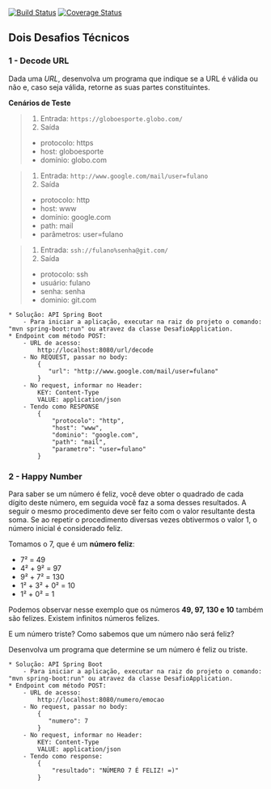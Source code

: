 [![Build Status](https://travis-ci.com/jccorreacouto/desafioGLB.svg?branch=master)](https://travis-ci.com/jccorreacouto/desafioGLB)
[![Coverage Status](https://coveralls.io/repos/github/jccorreacouto/desafioGLB/badge.svg?branch=develop)](https://coveralls.io/github/jccorreacouto/desafioGLB?branch=develop)

## Dois Desafios Técnicos

### 1 - Decode URL

Dada uma *URL*, desenvolva um programa que indique se a URL é válida ou não e, caso seja válida, retorne as suas partes constituintes.

**Cenários de Teste**

> 1. Entrada: `https://globoesporte.globo.com/`
> 2. Saída
>   -  protocolo: https
>   -  host: globoesporte
>   - domínio: globo.com

> 1. Entrada: `http://www.google.com/mail/user=fulano`
> 2. Saída
>   - protocolo: http 
>   - host: www 
>   - domínio: google.com 
>   - path: mail 
>   - parâmetros: user=fulano

> 1. Entrada: `ssh://fulano%senha@git.com/`
> 2. Saída 
>   - protocolo: ssh 
>   - usuário: fulano 
>   - senha: senha 
>   - dominio: git.com

````
* Solução: API Spring Boot
    - Para iniciar a aplicação, executar na raiz do projeto o comando: "mvn spring-boot:run" ou atravez da classe DesafioApplication.
* Endpoint com método POST:
    - URL de acesso:
        http://localhost:8080/url/decode
    - No REQUEST, passar no body:
        {
           "url": "http://www.google.com/mail/user=fulano"
        }
    - No request, informar no Header: 
        KEY: Content-Type
        VALUE: application/json
    - Tendo como RESPONSE
        {
            "protocolo": "http",
            "host": "www",
            "dominio": "google.com",
            "path": "mail",
            "parametro": "user=fulano"
        }
````

### 2 - Happy Number

Para saber se um número é feliz, você deve obter o quadrado de cada dígito deste número, em seguida você faz a soma desses resultados. A seguir o mesmo procedimento deve ser feito com o valor resultante desta soma. Se ao repetir o procedimento diversas vezes obtivermos o valor 1, o número inicial é considerado feliz.

Tomamos o 7, que é um **número feliz**:

- 7² = 49
- 4² + 9² = 97
- 9² + 7² = 130
- 1² + 3² + 0² = 10
- 1² + 0² = 1

Podemos observar nesse exemplo que os números **49, 97, 130 e 10** também são felizes. Existem infinitos números felizes.

E um número triste? Como sabemos que um número não será feliz?

Desenvolva um programa que determine se um número é feliz ou triste.

````
* Solução: API Spring Boot
    - Para iniciar a aplicação, executar na raiz do projeto o comando: "mvn spring-boot:run" ou atravez da classe DesafioApplication.
* Endpoint com método POST:
    - URL de acesso:
        http://localhost:8080/numero/emocao
    - No request, passar no body:
        {
           "numero": 7
        }
    - No request, informar no Header: 
        KEY: Content-Type
        VALUE: application/json
    - Tendo como response:
        {
            "resultado": "NÚMERO 7 É FELIZ! =)"
        }
````
